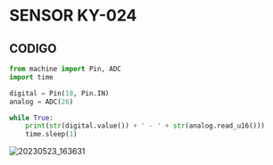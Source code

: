  # SENSOR KY-024
 ## CODIGO  
```Python
from machine import Pin, ADC
import time

digital = Pin(18, Pin.IN)
analog = ADC(26)

while True:
    print(str(digital.value()) + ' - ' + str(analog.read_u16()))
    time.sleep(1)

 ```
 
 
![20230523_163631](https://github.com/Estefanny1/Temple-sensores_Equipo2/assets/124211869/91f1dbf4-869c-4c22-9bff-44237391716b)
